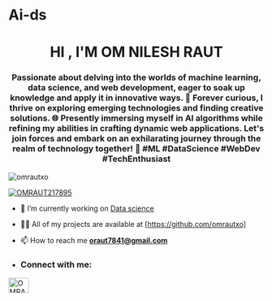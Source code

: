 # Ai-ds
<h1 align="center">HI , I'M OM NILESH RAUT


<h3 align="center">Passionate about delving into the worlds of machine learning, data science, and web development, eager to soak up knowledge and apply it in innovative ways. 🌟 Forever curious, I thrive on exploring emerging technologies and finding creative solutions. 🌐 Presently immersing myself in AI algorithms while refining my abilities in crafting dynamic web applications. Let's join forces and embark on an exhilarating journey through the realm of technology together! 🚀 #ML #DataScience #WebDev #TechEnthusiast</h3>

<p align="left"> <img src="https://komarev.com/ghpvc/?username=omrautxo&label=Profile%20views&color=0e75b6&style=flat" alt="omrautxo" /> </p>
<p align="left"> <a href="https://twitter.com/OMRAUT217895" target="blank"><img src="https://img.shields.io/twitter/follow/OMRAUT217895?logo=twitter&style=for-the-badge" alt="OMRAUT217895" /></a> </p>



- 🔭 I’m currently working on [Data science](https://github.com/omrautxo/Ai-ds-om)
- 👨‍💻 All of my projects are available at [https://github.com/omrautxo]

- 📫 How to reach me **oraut7841@gmail.com**

- <h3 align="left">Connect with me:</h3>
<p align="left">
<a href="https://twitter.com/OMRAUT217895" target="blank"><img align="center" src="https://raw.githubusercontent.com/rahuldkjain/github-profile-readme-generator/master/src/images/icons/Social/twitter.svg" alt="OMRAUT217895" height="30" width="40" /></a>

